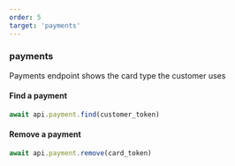 ```yaml
---
order: 5
target: 'payments'
---
```

### payments 

Payments endpoint shows the card type the customer uses

#### Find a payment 
```js
await api.payment.find(customer_token)
```

#### Remove a payment 
```js 
await api.payment.remove(card_token)
```
